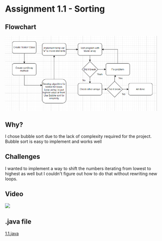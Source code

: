 # Assignment 1.1 - Sorting

## Flowchart

![](<Screenshot (13).png>)

## Why?

I chose bubble sort due to the lack of complexity required for the project. Bubble sort is easy to implement and works well

## Challenges

I wanted to implement a way to shift the numbers iterating from lowest to highest as well but I couldn't figure out how to do that without rewriting new loops. 

## Video

![](https://www.loom.com/share/7c5ab75724a342fe872e4e3269fb56e4?sid=d1ff39f2-b55b-4362-8da1-a58acdb170c9)

## .java file

[1.1.java](https://github.com/Gabrielboudreau/MyRepo/blob/main/Main/Projects/project_1_1.java)

